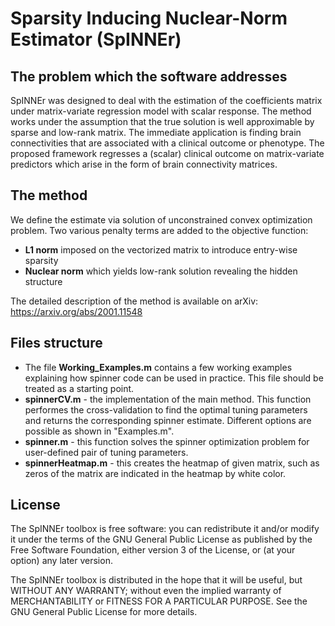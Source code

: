# **Sp**arsity **I**nducing **N**uclear-**N**orm **E**stimato**r** (SpINNEr)

## The problem which the software addresses
SpINNEr was designed to deal with the estimation of the coefficients matrix under matrix-variate regression model with scalar response. The method works under the assumption that the true solution is well approximable by sparse and low-rank matrix. The immediate application is finding brain connectivities that are associated with a clinical outcome or phenotype.  The proposed framework regresses a (scalar) clinical outcome on matrix-variate predictors which arise in the form of brain connectivity matrices.

## The method
We define the estimate via solution of unconstrained convex optimization problem. Two various penalty terms are added to the objective function:
* **L1 norm** imposed on the vectorized matrix to introduce entry-wise sparsity
* **Nuclear norm** which yields low-rank solution revealing the hidden structure

The detailed description of the method is available on arXiv: https://arxiv.org/abs/2001.11548

## Files structure
* The file **Working_Examples.m** contains a few working examples explaining how spinner code can be used in practice. This file should be treated as a starting point.
* **spinnerCV.m** - the implementation of the main method. This function performes the cross-validation to find the optimal tuning parameters and returns the corresponding spinner estimate. Different options are possible as shown in "Examples.m".
* **spinner.m** - this function solves the spinner optimization problem for user-defined pair of tuning parameters.
* **spinnerHeatmap.m** - this creates the heatmap of given matrix, such as zeros of the matrix are indicated in the heatmap by white color.

## License
The SpINNEr toolbox is free software: you can redistribute it and/or 
modify it under the terms of the GNU General Public License as published 
by the Free Software Foundation, either version 3 of the License, or
(at your option) any later version.
 
The SpINNEr toolbox is distributed in the hope that it will be useful,
but WITHOUT ANY WARRANTY; without even the implied warranty of
MERCHANTABILITY or FITNESS FOR A PARTICULAR PURPOSE.  See the
GNU General Public License for more details.
